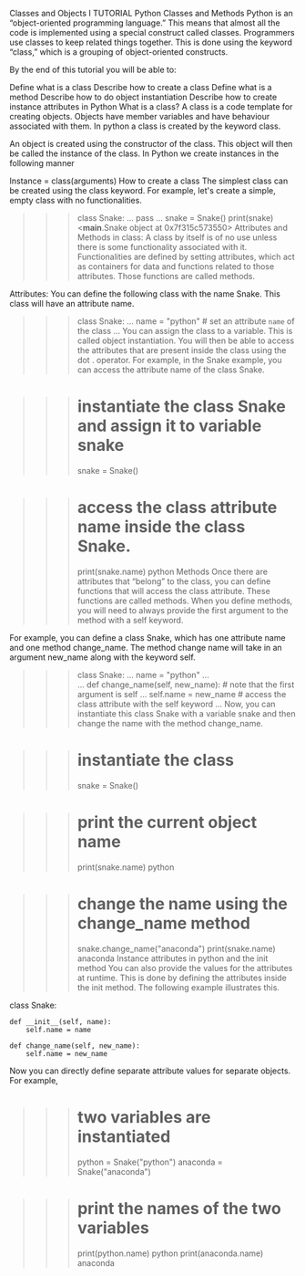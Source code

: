 Classes and Objects I
TUTORIAL
Python Classes and Methods
Python is an “object-oriented programming language.” This means that almost all the code is implemented using a special construct called classes. Programmers use classes to keep related things together. This is done using the keyword “class,” which is a grouping of object-oriented constructs.

By the end of this tutorial you will be able to:

Define what is a class
Describe how to create a class
Define what is a method
Describe how to do object instantiation
Describe how to create instance attributes in Python
What is a class?
A class is a code template for creating objects. Objects have member variables and have behaviour associated with them. In python a class is created by the keyword class.

An object is created using the constructor of the class. This object will then be called the instance of the class. In Python we create instances in the following manner

Instance = class(arguments)
How to create a class
The simplest class can be created using the class keyword. For example, let's create a simple, empty class with no functionalities.

>>> class Snake:
...     pass
... 
>>> snake = Snake()
>>> print(snake)
<__main__.Snake object at 0x7f315c573550>
Attributes and Methods in class:
A class by itself is of no use unless there is some functionality associated with it. Functionalities are defined by setting attributes, which act as containers for data and functions related to those attributes. Those functions are called methods.

Attributes:
You can define the following class with the name Snake. This class will have an attribute name.

>>> class Snake:
...     name = "python" # set an attribute `name` of the class
...
You can assign the class to a variable. This is called object instantiation. You will then be able to access the attributes that are present inside the class using the dot . operator. For example, in the Snake example, you can access the attribute name of the class Snake.

>>> # instantiate the class Snake and assign it to variable snake
>>> snake = Snake()

>>> # access the class attribute name inside the class Snake.
>>> print(snake.name)
python
Methods
Once there are attributes that “belong” to the class, you can define functions that will access the class attribute. These functions are called methods. When you define methods, you will need to always provide the first argument to the method with a self keyword.

For example, you can define a class Snake, which has one attribute name and one method change_name. The method change name will take in an argument new_name along with the keyword self.

>>> class Snake:
...     name = "python"
...     
...     def change_name(self, new_name): # note that the first argument is self
...         self.name = new_name # access the class attribute with the self keyword
...
Now, you can instantiate this class Snake with a variable snake and then change the name with the method change_name.

>>> # instantiate the class
>>> snake = Snake()

>>> # print the current object name 
>>> print(snake.name)
python

>>> # change the name using the change_name method
>>> snake.change_name("anaconda")
>>> print(snake.name)
anaconda
Instance attributes in python and the init method
You can also provide the values for the attributes at runtime. This is done by defining the attributes inside the init method. The following example illustrates this.

class Snake:

    def __init__(self, name):
        self.name = name

    def change_name(self, new_name):
        self.name = new_name
Now you can directly define separate attribute values for separate objects. For example,

>>> # two variables are instantiated
>>> python = Snake("python")
>>> anaconda = Snake("anaconda")

>>> # print the names of the two variables
>>> print(python.name)
python
>>> print(anaconda.name)
anaconda
